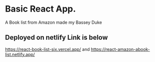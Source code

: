 # Basic React App.
A Book list from Amazon made my Bassey Duke

## Deployed on netlify Link is below 
https://react-book-list-six.vercel.app/ and https://react-amazon-abook-list.netlify.app/
